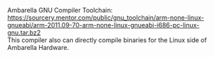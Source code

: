 Ambarella GNU Compiler Toolchain:  
https://sourcery.mentor.com/public/gnu_toolchain/arm-none-linux-gnueabi/arm-2011.09-70-arm-none-linux-gnueabi-i686-pc-linux-gnu.tar.bz2  
This compiler also can directly compile binaries for the Linux side of Ambarella Hardware.  
